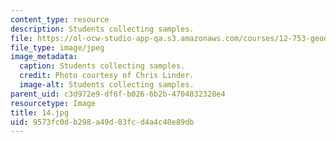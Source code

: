 ```yaml
---
content_type: resource
description: Students collecting samples.
file: https://ol-ocw-studio-app-qa.s3.amazonaws.com/courses/12-753-geodynamics-seminar-spring-2006/9573fc0db298a49d83fcd4a4c40e89db_14.jpg
file_type: image/jpeg
image_metadata:
  caption: Students collecting samples.
  credit: Photo courtesy of Chris Linder.
  image-alt: Students collecting samples.
parent_uid: c3d972e9-df6f-b026-6b2b-4704032328e4
resourcetype: Image
title: 14.jpg
uid: 9573fc0d-b298-a49d-83fc-d4a4c40e89db
---
```

